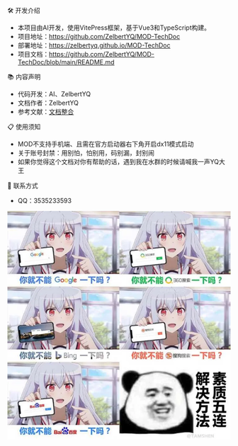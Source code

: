 🛠️ 开发介绍
* 本项目由AI开发，使用VitePress框架，基于Vue3和TypeScript构建。
* 项目地址：https://github.com/ZelbertYQ/MOD-TechDoc
* 部署地址：https://zelbertyq.github.io/MOD-TechDoc
* 项目文档：https://github.com/ZelbertYQ/MOD-TechDoc/blob/main/README.md

📚 内容声明
* 代码开发：AI、ZelbertYQ
* 文档作者：ZelbertYQ
* 参考文献：[文档整合](./A1_4.网站整合.md#文档整合-mod-document)

📋 使用须知
* MOD不支持手机端、且需在官方启动器右下角开启dx11模式启动
* 关于账号封禁：用别怕，怕别用，码别漏，封别闹
* 如果你觉得这个文档对你有帮助的话，遇到我在水群的时候请喊我一声YQ大王

👬 联系方式
* QQ：3535233593

![alt text](../public/PicRes/BetterUseSearch.png)